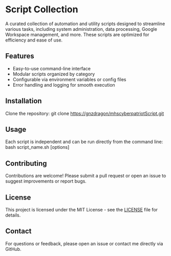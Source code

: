 # Script Collection

A curated collection of automation and utility scripts designed to streamline various tasks, including system administration, data processing, Google Workspace management, and more. These scripts are optimized for efficiency and ease of use.

## Features
- Easy-to-use command-line interface
- Modular scripts organized by category
- Configurable via environment variables or config files
- Error handling and logging for smooth execution

## Installation
Clone the repository:
git clone [https://gnzdragon/mhscyberpatriotScript.git](https://github.com/gnzdragon/mhscyberpatriotScript)

## Usage
Each script is independent and can be run directly from the command line:
bash script_name.sh [options]

## Contributing
Contributions are welcome! Please submit a pull request or open an issue to suggest improvements or report bugs.

## License
This project is licensed under the MIT License - see the [LICENSE](LICENSE) file for details.

## Contact
For questions or feedback, please open an issue or contact me directly via GitHub.
